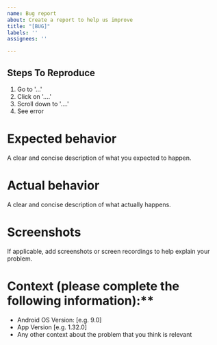 ```yaml
---
name: Bug report
about: Create a report to help us improve
title: "[BUG]"
labels: ''
assignees: ''

---
```


## Steps To Reproduce
1. Go to '...'
2. Click on '....'
3. Scroll down to '....'
4. See error

# Expected behavior
A clear and concise description of what you expected to happen.

# Actual behavior
A clear and concise description of what actually happens.

# Screenshots
If applicable, add screenshots or screen recordings to help explain your problem.

# Context (please complete the following information):**
 - Android OS Version: [e.g. 9.0]
 - App Version [e.g. 1.32.0]
 - Any other context about the problem that you think is relevant
